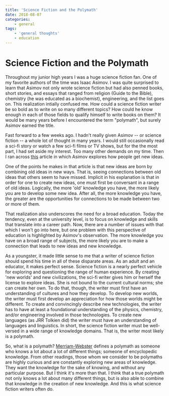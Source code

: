 ```yaml
---
title: 'Science Fiction and the Polymath'
date: 2018-08-07
categories:
    - general
tags:
    - 'general thoughts'
    - education
---
```

# Science Fiction and the Polymath

Throughout my junior high years I was a huge science fiction fan.  One of my favorite authors of the time was  Isaac Asimov.  I was quite surprised to learn that Asimov not only wrote science fiction but had also penned books, short stories, and essays that ranged from religion (Guide to the Bible), chemistry (he was educated as a biochemist), engineering, and the list goes on.  This realization intially confused me.  How <!-- more -->could a science fiction writer be so bold as to write on so many different topics? How could he know enough in each of those fields to qualify himself to write books on them?  It would be many years before I encountered the term "polymath", but surely Asimov earned the title.

Fast forward to a few weeks ago.  I hadn't really given Asimov -- or science fiction -- a whole lot of thought in many years.  I would still occasionally read a sci-fi story or watch a few sci-fi films or TV shows, but for the the most part, I had set aside my interest.  Too many other demands on my time. Then I ran across [this](https://www.technologyreview.com/s/531911/isaac-asimov-asks-how-do-people-get-new-ideas/) article in which Asimov explores how people get new ideas. 

One of the points he makes in that article is that new ideas are born by combining old ideas in new ways.  That is, seeing connections between old ideas that others seem to have missed. Implicit in his explanation is that in order for one to create new ideas, one must first be conversant in a range of old ideas.  Logically, the more 'old' knowledge you have, the more likely you are to develop some new idea. After all, the more knowledge you have, the greater are the opportunities for connections to be made between two or more of them.

That realization also underscores the need for a broad education.  Today the tendency, even at the university level, is to focus on knowledge and skills that translate into a career path. Now, there are a number of issues with that which I won't go into here, but one problem with this perspective of education is highlighted by Asimov's observation.  The more knowledge you have on a broad range of subjects, the more likely you are to make a connection that leads to new ideas and new knowledge.

As a youngster, it made little sense to me that a writer of science fiction should spend his time in all of these disparate areas.  As an adult and an educator, it makes perfect sense.  Science fiction is a nearly perfect vehicle for exploring and questioning the range of human experience.  By creating 'new worlds' and new civilizations, the sci-fi writer gives him or herself the license to explore ideas.  She is not bound to the current cultural norms; she can create her own.  To do that, though, the writer must first have an understanding of cultures and how they develop.  To develop new worlds, the writer must first develop an appreciation for how those worlds might be different.  To create and convincingly describe new technologies, the writer has to have at least a foundational understanding of the physics, chemistry, and/or engineering involved in those technologies.  To create new languages (as JRR Tolkien did) the writer must have an understanding of languages and linguistics. In short, the science fiction writer must be well-versed in a wide range of knowledge domains. That is, the writer most likely is a polymath.

So, what is a polymath? [ Merriam-Webster](https://www.merriam-webster.com/dictionary/polymath) defines a polymath as someone who knows a lot about a lot of different things; someone of encyclopedic knowledge.  From other readings, those whom we consider to be polymaths are highly curious and are constantly exploring new areas of knowledge. They want the knowledge for the sake of knowing, and without any particular purpose.  But I think it's more than that.  I think that a true polymath not only knows a lot about many different things, but is also able to combine that knowledge in the creation of new knowledge. And this is what science fiction writers often do.
